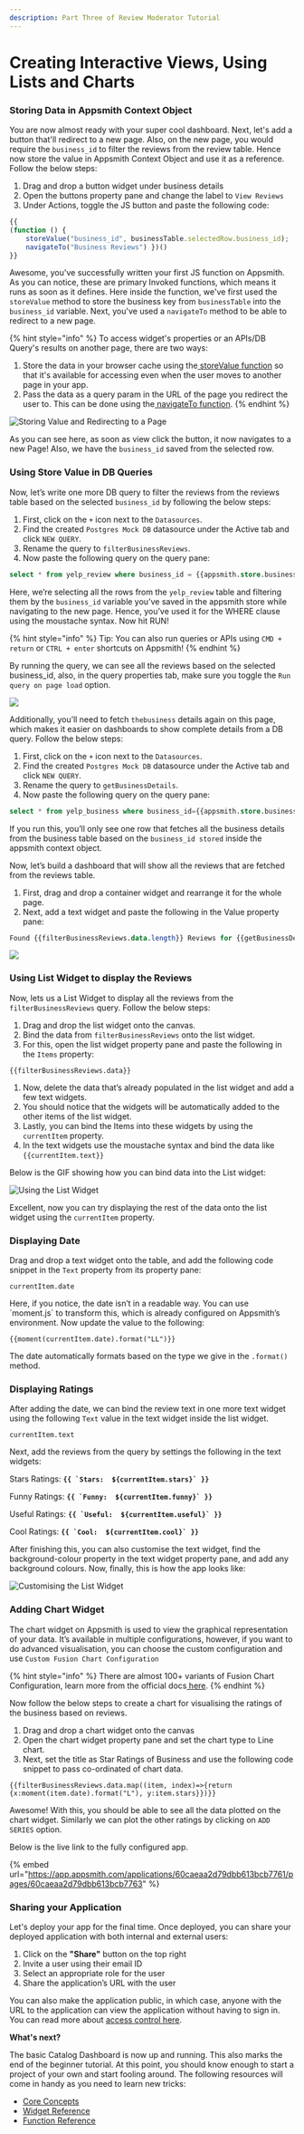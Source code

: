 ```yaml
---
description: Part Three of Review Moderator Tutorial
---
```


# Creating Interactive Views, Using Lists and Charts

### Storing Data in Appsmith Context Object

You are now almost ready with your super cool dashboard. Next, let's add a button that'll redirect to a new page. Also, on the new page, you would require the `business_id` to filter the reviews from the review table. Hence now store the value in Appsmith Context Object and use it as a reference. Follow the below steps:

1. Drag and drop a button widget under business details
2. Open the buttons property pane and change the label to `View Reviews`
3. Under Actions, toggle the JS button and paste the following code:

```javascript
{{
(function () {
    storeValue("business_id", businessTable.selectedRow.business_id);
    navigateTo("Business Reviews") })() 
}}
```

Awesome, you've successfully written your first JS function on Appsmith. As you can notice, these are primary Invoked functions, which means it runs as soon as it defines. Here inside the function, we've first used the `storeValue` method to store the business key from `businessTable` into the `business_id` variable. Next, you've used a `navigateTo` method to be able to redirect to a new page.

{% hint style="info" %}
To access widget's properties or an APIs/DB Query's results on another page, there are two ways:

1. Store the data in your browser cache using the[ storeValue function](https://docs.appsmith.com/function-reference/store-value) so that it's available for accessing even when the user moves to another page in your app.
2. Pass the data as a query param in the URL of the page you redirect the user to. This can be done using the[ navigateTo function](https://docs.appsmith.com/function-reference/navigateto).
{% endhint %}

![Storing Value and Redirecting to a Page](https://lh6.googleusercontent.com/fhRvo5jcgs7LOYIsmytxmhj0F2x9TnKiPUYB5_ElSCIA_qMlChit2Hr_BL9m8_i0fj8e1kbeGZ0CHP5KVMj5XC_8GS4ZV0r9TtfA4nKhFV1qbn_3AWPN9NFe2futv7wKrAItVxVA)

As you can see here, as soon as view click the button, it now navigates to a new Page! Also, we have the `business_id` saved from the selected row.

### Using Store Value in DB Queries

Now, let’s write one more DB query to filter the reviews from the reviews table based on the selected `business_id` by following the below steps:

1. First, click on the `+` icon next to the `Datasources`.
2. Find the created `Postgres Mock DB` datasource under the Active tab and click `NEW QUERY`.
3. Rename the query to `filterBusinessReviews`.
4. Now paste the following query on the query pane:

```sql
select * from yelp_review where business_id = {{appsmith.store.business_id}}
```

Here, we’re selecting all the rows from the `yelp_review` table and filtering them by the `business_id` variable you’ve saved in the appsmith store while navigating to the new page. Hence, you’ve used it for the WHERE clause using the moustache syntax. Now hit RUN!

{% hint style="info" %}
Tip: You can also run queries or APIs using `CMD + return` or `CTRL + enter` shortcuts on Appsmith!
{% endhint %}

By running the query, we can see all the reviews based on the selected business\_id, also, in the query properties tab, make sure you toggle the `Run query on page load` option.

![](https://lh5.googleusercontent.com/wqJ9SwtblDQw397mgyAv1ZzwFf6lUut_CHlx9QFhkVeTIbz2bhwD1mMNLN5bAkZQ207QIVXGz-IlwBZBDDoF5thWGTeVxSB2ovSJJFajtOH6d2LPt-MMvztGxiNHwayxU1ivG_sL)

Additionally, you’ll need to fetch `thebusiness` details again on this page, which makes it easier on dashboards to show complete details from a DB query. Follow the below steps:

1. First, click on the `+` icon next to the `Datasources`.
2. Find the created `Postgres Mock DB` datasource under the Active tab and click `NEW QUERY`.
3. Rename the query to `getBusinessDetails`.
4. Now paste the following query on the query pane:

```sql
select * from yelp_business where business_id={{appsmith.store.business_id}}
```

If you run this, you’ll only see one row that fetches all the business details from the business table based on the `business_id stored` inside the appsmith context object.

Now, let’s build a dashboard that will show all the reviews that are fetched from the reviews table.

1. First, drag and drop a container widget and rearrange it for the whole page.
2. Next, add a text widget and paste the following in the Value property pane:

```sql
Found {{filterBusinessReviews.data.length}} Reviews for {{getBusinessDetails.data[0].name}}
```

![](https://lh4.googleusercontent.com/azCYvUSRkqHgu7wChBeh7CspMfcQZoyxVV903H1MG2qD1FZB7EvCAlkjpWINkt6MCvTkaU4UGlwosULyF2xrecLmIX9g2ZE18I0ojMLU1E8pPX4unLC2ZnAhsvJilpwuGNs9TZHF)

### **Using List Widget to display the Reviews**

Now, lets us a List Widget to display all the reviews from the `filterBusinessReviews` query. Follow the below steps:

1. Drag and drop the list widget onto the canvas.
2. Bind the data from `filterBusinessReviews` onto the list widget.
3. For this, open the list widget property pane and paste the following in the `Items` property:

```text
{{filterBusinessReviews.data}}
```

1. Now, delete the data that’s already populated in the list widget and add a few text widgets.
2. You should notice that the widgets will be automatically added to the other items of the list widget.
3. Lastly, you can bind the Items into these widgets by using the `currentItem` property.
4. In the text widgets use the moustache syntax and bind the data like `{{currentItem.text}}`

Below is the GIF showing how you can bind data into the List widget:

![Using the List Widget](https://lh6.googleusercontent.com/9NYc90cu7lpMJAmyEHYY2uvvmdIkKfnn2NZlx4wMY_nN9WaQ2yNYeS3VLqY9HBzUa-4n2ZGNKKbaV1Hqoz0A-x2ERBGMpZ-kFIw6tr0wvLYBiJaSr567VSA4BusyM2SwE_HrurrN)

Excellent, now you can try displaying the rest of the data onto the list widget using the `currentItem` property.

### **Displaying Date**

Drag and drop a text widget onto the table, and add the following code snippet in the `Text` property from its property pane:

`currentItem.date`

Here, if you notice, the date isn’t in a readable way. You can use \`moment.js\` to transform this, which is already configured on Appsmith’s environment. Now update the value to the following:

```text
{{moment(currentItem.date).format("LL")}}
```

The date automatically formats based on the type we give in the `.format()` method.

### **Displaying Ratings**

After adding the date, we can bind the review text in one more text widget using the following `Text` value in the text widget inside the list widget.

`currentItem.text`

Next, add the reviews from the query by settings the following in the text widgets:

Stars Ratings: **``{{ `Stars:  ${currentItem.stars}` }}``**

Funny Ratings: **``{{ `Funny:  ${currentItem.funny}` }}``**

Useful Ratings: **``{{ `Useful:  ${currentItem.useful}` }}``**

Cool Ratings: **``{{ `Cool:  ${currentItem.cool}` }}``**

After finishing this, you can also customise the text widget, find the background-colour property in the text widget property pane, and add any background colours. Now, finally, this is how the app looks like:

![Customising the List Widget](https://lh3.googleusercontent.com/CFG4g63CO47naltKSacaa7DEDMXWShccKnsjK6CtZ0z1w5YthoFqeMX6U1YK5ipkg8SGIIBqrlUzkwgUQXnSkVp2wkhaAm2m_1wp3SxSFoZ2IDBQKm5Klayz4Bkc-pTJHmNrifaz)

### Adding Chart Widget

The chart widget on Appsmith is used to view the graphical representation of your data. It’s available in multiple configurations, however, if you want to do advanced visualisation, you can choose the custom configuration and use `Custom Fusion Chart Configuration`

{% hint style="info" %}
There are almost 100+ variants of Fusion Chart Configuration, learn more from the official docs[ here](https://www.fusioncharts.com/dev/chart-guide/list-of-charts/).
{% endhint %}

Now follow the below steps to create a chart for visualising the ratings of the business based on reviews.

1. Drag and drop a chart widget onto the canvas
2. Open the chart widget property pane and set the chart type to Line chart. 
3. Next, set the title as Star Ratings of Business and use the following code snippet to pass co-ordinated of chart data.

```text
{{filterBusinessReviews.data.map((item, index)=>{return {x:moment(item.date).format("L"), y:item.stars}})}}
```

Awesome! With this, you should be able to see all the data plotted on the chart widget. Similarly we can plot the other ratings by clicking on `ADD SERIES` option.

Below is the live link to the fully configured app.

{% embed url="https://app.appsmith.com/applications/60caeaa2d79dbb613bcb7761/pages/60caeaa2d79dbb613bcb7763" %}

### Sharing your Application

Let's deploy your app for the final time. Once deployed, you can share your deployed application with both internal and external users:

1. Click on the **"Share"** button on the top right
2. Invite a user using their email ID
3. Select an appropriate role for the user 
4. Share the application’s URL with the user

You can also make the application public, in which case, anyone with the URL to the application can view the application without having to sign in. You can read more about [access control here](https://docs.appsmith.com/core-concepts/access-control).

**What's next?**

The basic Catalog Dashboard is now up and running. This also marks the end of the beginner tutorial. At this point, you should know enough to start a project of your own and start fooling around. The following resources will come in handy as you need to learn new tricks:

* [Core Concepts](https://docs.appsmith.com/core-concepts/)
* [Widget Reference](https://docs.appsmith.com/widget-reference)
* [Function Reference](https://docs.appsmith.com/function-reference/)

